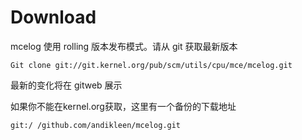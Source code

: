 

# Download
mcelog 使用 rolling 版本发布模式。请从 git 获取最新版本
```
Git clone git://git.kernel.org/pub/scm/utils/cpu/mce/mcelog.git
```
最新的变化将在 gitweb 展示

如果你不能在kernel.org获取，这里有一个备份的下载地址
```
git:/ /github.com/andikleen/mcelog.git
```
